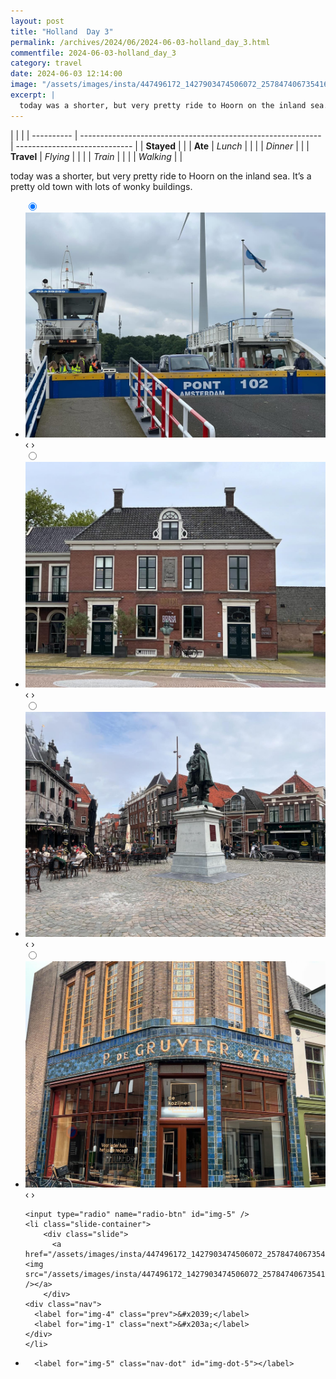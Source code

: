```yaml
---
layout: post
title: "Holland  Day 3"
permalink: /archives/2024/06/2024-06-03-holland_day_3.html
commentfile: 2024-06-03-holland_day_3
category: travel
date: 2024-06-03 12:14:00
image: "/assets/images/insta/447496172_1427903474506072_257847406735416711_n_18003567710573835.jpg"
excerpt: |
  today was a shorter, but very pretty ride to Hoorn on the inland sea. It’s a pretty old town with lots of wonky buildings.
---
```


|            |                                                              |
| ---------- | ------------------------------------------------------------ | ----------------------------- |
| **Stayed** |  |
| **Ate**    | _Lunch_                                                      |          |
|            | _Dinner_                                                     |          |
| **Travel** | _Flying_                                                     |          |
|            | _Train_                                                      |          |
|            | _Walking_                                                    |          |


today was a shorter, but very pretty ride to Hoorn on the inland sea. It’s a pretty old town with lots of wonky buildings.


<ul class="slides">
    <input type="radio" name="radio-btn" id="img-1" checked="checked" />
    <li class="slide-container">
        <div class="slide">
          <a href="/assets/images/insta/447780069_404168782610064_8023513995122259626_n_18136512184333867.jpg"><img src="/assets/images/insta/447780069_404168782610064_8023513995122259626_n_18136512184333867.jpg" /></a>
        </div>
    <div class="nav">
      <label for="img-5" class="prev">&#x2039;</label>
      <label for="img-2" class="next">&#x203a;</label>
    </div>
    </li>
        <input type="radio" name="radio-btn" id="img-2"  />
    <li class="slide-container">
        <div class="slide">
          <a href="/assets/images/insta/447660819_1449148622403163_5046164760080496932_n_18029238917293414.jpg"><img src="/assets/images/insta/447660819_1449148622403163_5046164760080496932_n_18029238917293414.jpg" /></a>
        </div>
    <div class="nav">
      <label for="img-1" class="prev">&#x2039;</label>
      <label for="img-3" class="next">&#x203a;</label>
    </div>
    </li>
        <input type="radio" name="radio-btn" id="img-3"  />
    <li class="slide-container">
        <div class="slide">
          <a href="/assets/images/insta/447780050_1134564754435502_4689834449070483497_n_18436019305005675.jpg"><img src="/assets/images/insta/447780050_1134564754435502_4689834449070483497_n_18436019305005675.jpg" /></a>
        </div>
    <div class="nav">
      <label for="img-2" class="prev">&#x2039;</label>
      <label for="img-4" class="next">&#x203a;</label>
    </div>
    </li>
        <input type="radio" name="radio-btn" id="img-4"  />
    <li class="slide-container">
        <div class="slide">
          <a href="/assets/images/insta/447645340_1151169849542825_810277190867543607_n_18018424937343231.jpg"><img src="/assets/images/insta/447645340_1151169849542825_810277190867543607_n_18018424937343231.jpg" /></a>
        </div>
    <div class="nav">
      <label for="img-3" class="prev">&#x2039;</label>
      <label for="img-5" class="next">&#x203a;</label>
    </div>
    </li>
    
    <input type="radio" name="radio-btn" id="img-5" />
    <li class="slide-container">
        <div class="slide">
          <a href="/assets/images/insta/447496172_1427903474506072_257847406735416711_n_18003567710573835.jpg"><img src="/assets/images/insta/447496172_1427903474506072_257847406735416711_n_18003567710573835.jpg" /></a>
        </div>
    <div class="nav">
      <label for="img-4" class="prev">&#x2039;</label>
      <label for="img-1" class="next">&#x203a;</label>
    </div>
    </li>
			
<li class="nav-dots">
      <label for="img-1" class="nav-dot" id="img-dot-1"></label>
      <label for="img-2" class="nav-dot" id="img-dot-2"></label>
      <label for="img-3" class="nav-dot" id="img-dot-3"></label>
      <label for="img-4" class="nav-dot" id="img-dot-4"></label>

      <label for="img-5" class="nav-dot" id="img-dot-5"></label>

</li>
</ul>        
             

		